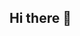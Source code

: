 ## Hi there 👋

<!--
**Giovanna3a/Giovanna3a** is a ✨ _special_ ✨ repository because its `README.md` (this file) appears on your GitHub profile.

Here are some ideas to get you started:

- 🔭 I’m currently working on ...
- 🌱 I’m currently learning Alura
- 👯 I’m looking to collaborate on ...
- 🤔 I’m looking for help with ...
- 💬 Ask me about ...
- 📫 How to reach me: @00001078750750sp@al.educacao.sp.gov.br
- 😄 Pronouns: ...
- ⚡ Fun fact: ...
-->
